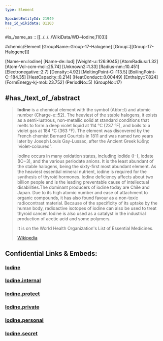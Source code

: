 ```yaml
---
type: Element

SpocWebEntityId: 21949 
has_id_wikidata: Q1103 
---
```


#is_/same_as :: [[../../../WikiData/WD~Iodine,1103]]  


#chemic/Element 
[GroupName::Group-17-Halogene]
[Group::[[Group-17-Halogene]]]


[Name-en::Iodine]
[Name-de::Iod]
[Weight-u::126.9045]
[AtomRadius::1.32]
[Atom-Vol-ccm-mol::25.74]
[Unknown2::1.33]
[Radius-nm::10.451]
[Electronegative::2.7]
[Density::4.92]
[MeltingPoint-C::113.5]
[BoilingPoint-C::184.35]
[HeatCapacity::0.214]
[HeatConduct::0.00449]
[Enthalpy::7.824]
[FormEnergy-kj-mol::23.752]
(PeriodNo::5)
(GroupNo::17)



## #has_/text_of_/abstract 


> **Iodine** is a chemical element with the symbol (Abbr::I) and atomic number (Charge-e::52). 
> The heaviest of the stable halogens, it exists as a semi-lustrous, non-metallic solid at standard conditions that melts to form a deep violet liquid at 114 °C (237 °F), and boils to a violet gas at 184 °C (363 °F). The element was discovered by the French chemist Bernard Courtois in 1811 and was named two years later by Joseph Louis Gay-Lussac, after the Ancient Greek Ιώδης 'violet-coloured'.
>
> Iodine occurs in many oxidation states, including iodide (I−), iodate (IO−3), and the various periodate anions. It is the least abundant of the stable halogens, being the sixty-first most abundant element. As the heaviest essential mineral nutrient, iodine is required for the synthesis of thyroid hormones. Iodine deficiency affects about two billion people and is the leading preventable cause of intellectual disabilities.The dominant producers of iodine today are Chile and Japan. Due to its high atomic number and ease of attachment to organic compounds, it has also found favour as a non-toxic radiocontrast material. Because of the specificity of its uptake by the human body, radioactive isotopes of iodine can also be used to treat thyroid cancer. Iodine is also used as a catalyst in the industrial production of acetic acid and some polymers.
>
> It is on the World Health Organization's List of Essential Medicines.
>
> [Wikipedia](https://en.wikipedia.org/wiki/Iodine)

## Confidential Links & Embeds: 

### [Iodine](/_public/chemic/chemic~Elements/Group-17-Halogene/Iodine.md) 

### [Iodine.internal](/_internal/chemic/chemic~Elements/Group-17-Halogene/Iodine.internal.md) 

### [Iodine.protect](/_protect/chemic/chemic~Elements/Group-17-Halogene/Iodine.protect.md) 

### [Iodine.private](/_private/chemic/chemic~Elements/Group-17-Halogene/Iodine.private.md) 

### [Iodine.personal](/_personal/chemic/chemic~Elements/Group-17-Halogene/Iodine.personal.md) 

### [Iodine.secret](/_secret/chemic/chemic~Elements/Group-17-Halogene/Iodine.secret.md) 
